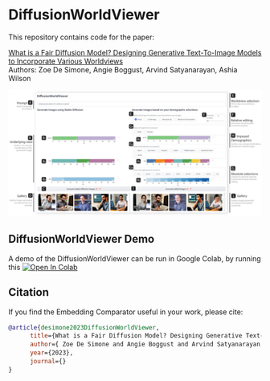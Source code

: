 # DiffusionWorldViewer

This repository contains code for the paper:

[What is a Fair Diffusion Model? Designing Generative Text-To-Image Models to Incorporate Various Worldviews](https://arxiv.org/abs/2309.09944)
<br>
Authors: Zoe De Simone, Angie Boggust, Arvind Satyanarayan, Ashia Wilson
<br>

![Teaser](img/Dashboard_UI.jpg)


## DiffusionWorldViewer Demo

A demo of the DiffusionWorldViewer can be run in Google Colab, by running this [![Open In Colab](https://colab.research.google.com/assets/colab-badge.svg)](https://colab.research.google.com/github/zoedesimone/DiffusionWorldViewer/blob/main/DiffusionWorldViewer.ipynb)

## Citation
If you find the Embedding Comparator useful in your work, please cite:

```bibtex
@article{desimone2023DiffusionWorldViewer,
      title={What is a Fair Diffusion Model? Designing Generative Text-To-Image Models to Incorporate Various Worldviews}, 
      author={ Zoe De Simone and Angie Boggust and Arvind Satyanarayan and Ashia Wilson},
      year={2023},
      journal={}
}
```
